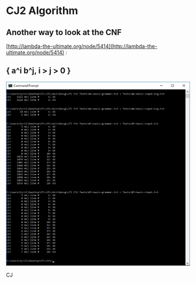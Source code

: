 # CJ2 Algorithm

## Another way to look at the CNF

[http://lambda-the-ultimate.org/node/5414](http://lambda-the-ultimate.org/node/5414) :

## { a^i b^j, i > j > 0 } ##

![{ a^i b^j, i > j > 0 }](cj2.jpg)

CJ
